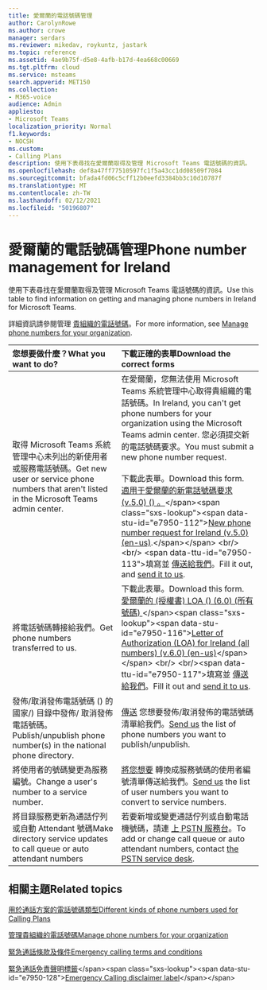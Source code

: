 ```yaml
---
title: 愛爾蘭的電話號碼管理
author: CarolynRowe
ms.author: crowe
manager: serdars
ms.reviewer: mikedav, roykuntz, jastark
ms.topic: reference
ms.assetid: 4ae9b75f-d5e8-4afb-b17d-4ea668c00669
ms.tgt.pltfrm: cloud
ms.service: msteams
search.appverid: MET150
ms.collection:
- M365-voice
audience: Admin
appliesto:
- Microsoft Teams
localization_priority: Normal
f1.keywords:
- NOCSH
ms.custom:
- Calling Plans
description: 使用下表尋找在愛爾蘭取得及管理 Microsoft Teams 電話號碼的資訊。
ms.openlocfilehash: def8a47ff77510597fc1f5a43cc1dd08509f7084
ms.sourcegitcommit: bfada4fd06c5cff12b0eefd3384bb3c10d10787f
ms.translationtype: MT
ms.contentlocale: zh-TW
ms.lasthandoff: 02/12/2021
ms.locfileid: "50196807"
---
```

# <a name="phone-number-management-for-ireland"></a><span data-ttu-id="e7950-103">愛爾蘭的電話號碼管理</span><span class="sxs-lookup"><span data-stu-id="e7950-103">Phone number management for Ireland</span></span>

<span data-ttu-id="e7950-104">使用下表尋找在愛爾蘭取得及管理 Microsoft Teams 電話號碼的資訊。</span><span class="sxs-lookup"><span data-stu-id="e7950-104">Use this table to find information on getting and managing phone numbers in Ireland for Microsoft Teams.</span></span>
  
<span data-ttu-id="e7950-105">詳細資訊請參閱管理 [貴組織的電話號碼](manage-phone-numbers-for-your-organization.md)。</span><span class="sxs-lookup"><span data-stu-id="e7950-105">For more information, see [Manage phone numbers for your organization](manage-phone-numbers-for-your-organization.md).</span></span>
  
|<span data-ttu-id="e7950-106">**您想要做什麼？**</span><span class="sxs-lookup"><span data-stu-id="e7950-106">**What you want to do?**</span></span>|<span data-ttu-id="e7950-107">**下載正確的表單**</span><span class="sxs-lookup"><span data-stu-id="e7950-107">**Download the correct forms**</span></span>|
|:-----|:-----|
|<span data-ttu-id="e7950-108">取得 Microsoft Teams 系統管理中心未列出的新使用者或服務電話號碼。</span><span class="sxs-lookup"><span data-stu-id="e7950-108">Get new user or service phone numbers that aren't listed in the Microsoft Teams admin center.</span></span> <br/> |<span data-ttu-id="e7950-109">在愛爾蘭，您無法使用 Microsoft Teams 系統管理中心取得貴組織的電話號碼。</span><span class="sxs-lookup"><span data-stu-id="e7950-109">In Ireland, you can't get phone numbers for your organization using the Microsoft Teams admin center.</span></span> <span data-ttu-id="e7950-110">您必須提交新的電話號碼要求。</span><span class="sxs-lookup"><span data-stu-id="e7950-110">You must submit a new phone number request.</span></span> <br/><br/><span data-ttu-id="e7950-111">下載此表單。</span><span class="sxs-lookup"><span data-stu-id="e7950-111">Download this form.</span></span><br/><span data-ttu-id="e7950-112">[適用于愛爾蘭的新電話號碼要求 (v.5.0)  () 。](https://github.com/MicrosoftDocs/OfficeDocs-SkypeForBusiness/blob/live/Teams/downloads/new-number-request-forms/new-phone-number-request-for-ireland-(v.5.0)-(en-us).pdf?raw=true)</span><span class="sxs-lookup"><span data-stu-id="e7950-112">[New phone number request for Ireland (v.5.0) (en-us)](https://github.com/MicrosoftDocs/OfficeDocs-SkypeForBusiness/blob/live/Teams/downloads/new-number-request-forms/new-phone-number-request-for-ireland-(v.5.0)-(en-us).pdf?raw=true).</span></span> <br/><br/> <span data-ttu-id="e7950-113">填寫並 [傳送給我們](mailto:ptneu@microsoft.com)。</span><span class="sxs-lookup"><span data-stu-id="e7950-113">Fill it out, and [send it to us](mailto:ptneu@microsoft.com).</span></span>  <br/> |
|<span data-ttu-id="e7950-114">將電話號碼轉接給我們。</span><span class="sxs-lookup"><span data-stu-id="e7950-114">Get phone numbers transferred to us.</span></span>  <br/> | <span data-ttu-id="e7950-115">下載此表單。</span><span class="sxs-lookup"><span data-stu-id="e7950-115">Download this form.</span></span> <br/><span data-ttu-id="e7950-116">[愛爾蘭的 (授權書) LOA ()  (6.0)  (所有號碼) ](https://download.microsoft.com/download/d/a/f/daf4edb9-69c7-4d3d-a483-e0c4427abb50/letter-of-authorization-(loa)-for-ireland-(all-numbers)-(v.6.0)-(en-us).pdf)</span><span class="sxs-lookup"><span data-stu-id="e7950-116">[Letter of Authorization (LOA) for Ireland (all numbers) (v.6.0) (en-us)](https://download.microsoft.com/download/d/a/f/daf4edb9-69c7-4d3d-a483-e0c4427abb50/letter-of-authorization-(loa)-for-ireland-(all-numbers)-(v.6.0)-(en-us).pdf)</span></span> <br/> <br/><span data-ttu-id="e7950-117">填寫並 [傳送給我們](mailto:ptneu@microsoft.com)。</span><span class="sxs-lookup"><span data-stu-id="e7950-117">Fill it out and [send it to us](mailto:ptneu@microsoft.com).</span></span> <br/> |
|<span data-ttu-id="e7950-118">發佈/取消發佈電話號碼 () 的國家/) 目錄中發佈/ 取消發佈電話號碼。</span><span class="sxs-lookup"><span data-stu-id="e7950-118">Publish/unpublish phone number(s) in the national phone directory.</span></span>  <br/> |<span data-ttu-id="e7950-119">[傳送](mailto:ptneu@microsoft.com) 您想要發佈/取消發佈的電話號碼清單給我們。</span><span class="sxs-lookup"><span data-stu-id="e7950-119">[Send us](mailto:ptneu@microsoft.com) the list of phone numbers you want to publish/unpublish.</span></span> <br/> |
|<span data-ttu-id="e7950-120">將使用者的號碼變更為服務編號。</span><span class="sxs-lookup"><span data-stu-id="e7950-120">Change a user's number to a service number.</span></span>  <br/> |<span data-ttu-id="e7950-121">[將您想要](mailto:ptneu@microsoft.com) 轉換成服務號碼的使用者編號清單傳送給我們。</span><span class="sxs-lookup"><span data-stu-id="e7950-121">[Send us](mailto:ptneu@microsoft.com) the list of user numbers you want to convert to service numbers.</span></span> <br/> |
|<span data-ttu-id="e7950-122">將目錄服務更新為通話佇列或自動 Attendant 號碼</span><span class="sxs-lookup"><span data-stu-id="e7950-122">Make directory service updates to call queue or auto attendant numbers</span></span>|<span data-ttu-id="e7950-123">若要新增或變更通話佇列或自動電話機號碼，請連 [上 PSTN 服務台](contact-pstn-service-desk.md)。</span><span class="sxs-lookup"><span data-stu-id="e7950-123">To add or change call queue or auto attendant numbers, contact [the PSTN service desk](contact-pstn-service-desk.md).</span></span> |

## <a name="related-topics"></a><span data-ttu-id="e7950-124">相關主題</span><span class="sxs-lookup"><span data-stu-id="e7950-124">Related topics</span></span>

[<span data-ttu-id="e7950-125">用於通話方案的電話號碼類型</span><span class="sxs-lookup"><span data-stu-id="e7950-125">Different kinds of phone numbers used for Calling Plans</span></span>](../different-kinds-of-phone-numbers-used-for-calling-plans.md)

[<span data-ttu-id="e7950-126">管理貴組織的電話號碼</span><span class="sxs-lookup"><span data-stu-id="e7950-126">Manage phone numbers for your organization</span></span>](manage-phone-numbers-for-your-organization.md)

[<span data-ttu-id="e7950-127">緊急通話條款及條件</span><span class="sxs-lookup"><span data-stu-id="e7950-127">Emergency calling terms and conditions</span></span>](../emergency-calling-terms-and-conditions.md)
  
<span data-ttu-id="e7950-128">[緊急通話免責聲明標籤](https://download.microsoft.com/download/a/8/0/a807c43d-2177-4fe0-8732-86b3784ae6e5/emergency-calling-label-(en-us)-(v.1.0).zip)</span><span class="sxs-lookup"><span data-stu-id="e7950-128">[Emergency Calling disclaimer label](https://download.microsoft.com/download/a/8/0/a807c43d-2177-4fe0-8732-86b3784ae6e5/emergency-calling-label-(en-us)-(v.1.0).zip)</span></span>

